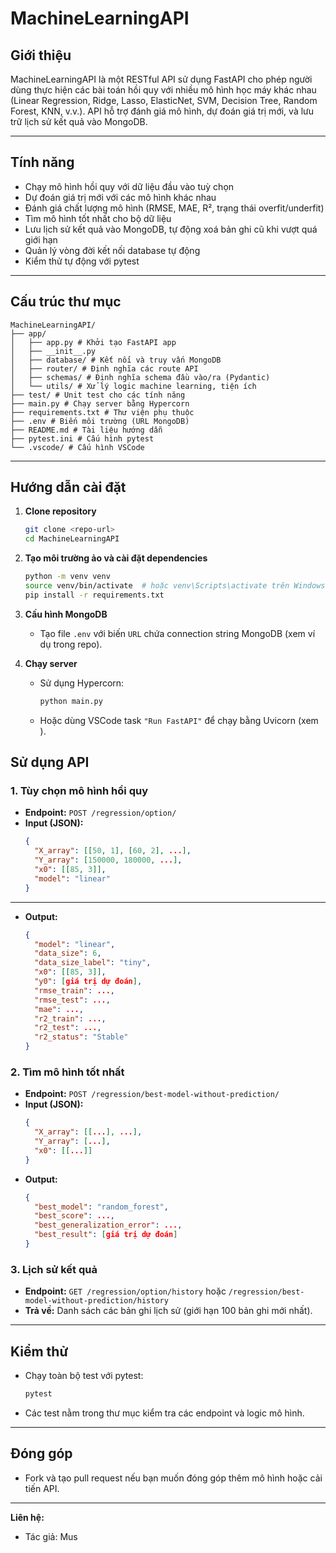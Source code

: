 # MachineLearningAPI

## Giới thiệu

MachineLearningAPI là một RESTful API sử dụng FastAPI cho phép người dùng thực hiện các bài toán hồi quy với nhiều mô hình học máy khác nhau (Linear Regression, Ridge, Lasso, ElasticNet, SVM, Decision Tree, Random Forest, KNN, v.v.). API hỗ trợ đánh giá mô hình, dự đoán giá trị mới, và lưu trữ lịch sử kết quả vào MongoDB.

---

## Tính năng

- Chạy mô hình hồi quy với dữ liệu đầu vào tuỳ chọn
- Dự đoán giá trị mới với các mô hình khác nhau
- Đánh giá chất lượng mô hình (RMSE, MAE, R², trạng thái overfit/underfit)
- Tìm mô hình tốt nhất cho bộ dữ liệu
- Lưu lịch sử kết quả vào MongoDB, tự động xoá bản ghi cũ khi vượt quá giới hạn
- Quản lý vòng đời kết nối database tự động
- Kiểm thử tự động với pytest

---

## Cấu trúc thư mục

```
MachineLearningAPI/
├── app/
│   ├── app.py # Khởi tạo FastAPI app
│   ├── __init__.py
│   ├── database/ # Kết nối và truy vấn MongoDB
│   ├── router/ # Định nghĩa các route API
│   ├── schemas/ # Định nghĩa schema đầu vào/ra (Pydantic)
│   └── utils/ # Xử lý logic machine learning, tiện ích
├── test/ # Unit test cho các tính năng
├── main.py # Chạy server bằng Hypercorn
├── requirements.txt # Thư viện phụ thuộc
├── .env # Biến môi trường (URL MongoDB)
├── README.md # Tài liệu hướng dẫn
├── pytest.ini # Cấu hình pytest
└── .vscode/ # Cấu hình VSCode
```

---

## Hướng dẫn cài đặt

1. **Clone repository**

   ```sh
   git clone <repo-url>
   cd MachineLearningAPI
   ```

2. **Tạo môi trường ảo và cài đặt dependencies**

   ```sh
   python -m venv venv
   source venv/bin/activate  # hoặc venv\Scripts\activate trên Windows
   pip install -r requirements.txt
   ```

3. **Cấu hình MongoDB**

   - Tạo file `.env` với biến `URL` chứa connection string MongoDB (xem ví dụ trong repo).

4. **Chạy server**
   - Sử dụng Hypercorn:
     ```sh
     python main.py
     ```
   - Hoặc dùng VSCode task `"Run FastAPI"` để chạy bằng Uvicorn (xem ).

## Sử dụng API

### 1. Tùy chọn mô hình hồi quy

- **Endpoint:** `POST /regression/option/`
- **Input (JSON):**
  ```json
  {
    "X_array": [[50, 1], [60, 2], ...],
    "Y_array": [150000, 180000, ...],
    "x0": [[85, 3]],
    "model": "linear"
  }
  ```

---

- **Output:**
  ```json
  {
    "model": "linear",
    "data_size": 6,
    "data_size_label": "tiny",
    "x0": [[85, 3]],
    "y0": [giá trị dự đoán],
    "rmse_train": ...,
    "rmse_test": ...,
    "mae": ...,
    "r2_train": ...,
    "r2_test": ...,
    "r2_status": "Stable"
  }
  ```

### 2. Tìm mô hình tốt nhất

- **Endpoint:** `POST /regression/best-model-without-prediction/`
- **Input (JSON):**
  ```json
  {
    "X_array": [[...], ...],
    "Y_array": [...],
    "x0": [[...]]
  }
  ```
- **Output:**
  ```json
  {
    "best_model": "random_forest",
    "best_score": ...,
    "best_generalization_error": ...,
    "best_result": [giá trị dự đoán]
  }
  ```

### 3. Lịch sử kết quả

- **Endpoint:** `GET /regression/option/history` hoặc `/regression/best-model-without-prediction/history`
- **Trả về:** Danh sách các bản ghi lịch sử (giới hạn 100 bản ghi mới nhất).

---

## Kiểm thử

- Chạy toàn bộ test với pytest:
  ```sh
  pytest
  ```
- Các test nằm trong thư mục kiểm tra các endpoint và logic mô hình.

---

## Đóng góp

- Fork và tạo pull request nếu bạn muốn đóng góp thêm mô hình hoặc cải tiến API.

---

**Liên hệ:**

- Tác giả: Mus
